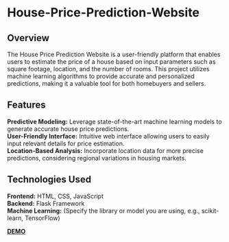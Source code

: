 # House-Price-Prediction-Website

## Overview

The House Price Prediction Website is a user-friendly platform that enables users to estimate the price of a house based on input parameters such as square footage, location, and the number of rooms. This project utilizes machine learning algorithms to provide accurate and personalized predictions, making it a valuable tool for both homebuyers and sellers.

## Features

**Predictive Modeling:** Leverage state-of-the-art machine learning models to generate accurate house price predictions.<br>
**User-Friendly Interface:** Intuitive web interface allowing users to easily input relevant details for price estimation.<br>
**Location-Based Analysis:** Incorporate location data for more precise predictions, considering regional variations in housing markets.

## Technologies Used

**Frontend:** HTML, CSS, JavaScript<br>
**Backend:** Flask Framework<br>
**Machine Learning:** (Specify the library or model you are using, e.g., scikit-learn, TensorFlow)


<a href="https://housepricepredict.netlify.app/">**DEMO**</a>
